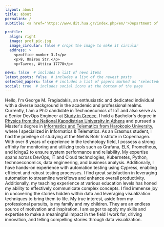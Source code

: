 ```yaml
---
layout: about
title: about
permalink: /
subtitle: <a href='https://www.dit.hua.gr/index.php/en/'>Department of Informatics and Telematics @HUA</a>

profile:
  align: right
  image: prof_pic.jpg
  image_circular: false # crops the image to make it circular
  address: >
    <p>office number 3.1</p>
    <p>9, Omirou Str.</p>
    <p>Tavros, Attica 17778</p>

news: false  # includes a list of news items
latest_posts: false  # includes a list of the newest posts
selected_papers: false # includes a list of papers marked as "selected={true}"
social: true  # includes social icons at the bottom of the page
---
```


Hello, I'm George M. Fragiadakis, an enthusiastic and dedicated individual with a diverse background in the academic and professional realms. Currently, I am a PhD candidate in Technoecomics of IoT and also serve as a Senior DevOps Engineer at <a href="https://studyingreece.edu.gr/study-in-greece/">Study in Greece</a>. I hold a Bachelor's degree in <a href="https://en.phys.uoa.gr/">Physics from the National Kapodistrian University in Athens</a> and pursued a Master's degree in <a href="https://www.dit.hua.gr/index.php/en/" >Informatics and Telematics from Harokopio University</a>, where I specialized in Informatics & Telematics. As an Erasmus student, I had the privilege of studying at the Niehls Bohr Institute in Copenhagen. With over 8 years of experience in the technology field,  I possess a strong affinity for monitoring and utilizing tools such as Grafana, ELK, Prometheus, and Icinga2 to ensure system performance and reliability. My expertise spans across DevOps, IT and Cloud technologies, Kubernetes, Python, technoeconomics, data engineering, and business analysis. Additionally, I have hands-on experience with automation testing using Cypress, enabling efficient and robust testing processes. I find great satisfaction in leveraging automation to streamline workflows and enhance overall productivity. Additionally, my teaching experience at various education levels has honed my ability to effectively communicate complex concepts. I find immense joy in uncovering the stories hidden within data and leveraging visualization techniques to bring them to life. My true interest, aside from my professional pursuits, is my family and my children. They are an endless source of motivation and inspiration. I am eager to apply my skills and expertise to make a meaningful impact in the field I work for, driving innovation, and telling compelling stories through data visualization.



<!-- 
Write your biography here. Tell the world about yourself. Link to your favorite [subreddit](http://reddit.com). You can put a picture in, too. The code is already in, just name your picture `prof_pic.jpg` and put it in the `img/` folder.

Put your address / P.O. box / other info right below your picture. You can also disable any of these elements by editing `profile` property of the YAML header of your `_pages/about.md`. Edit `_bibliography/papers.bib` and Jekyll will render your [publications page](/al-folio/publications/) automatically.

Link to your social media connections, too. This theme is set up to use [Font Awesome icons](http://fortawesome.github.io/Font-Awesome/) and [Academicons](https://jpswalsh.github.io/academicons/), like the ones below. Add your Facebook, Twitter, LinkedIn, Google Scholar, or just disable all of them. -->
